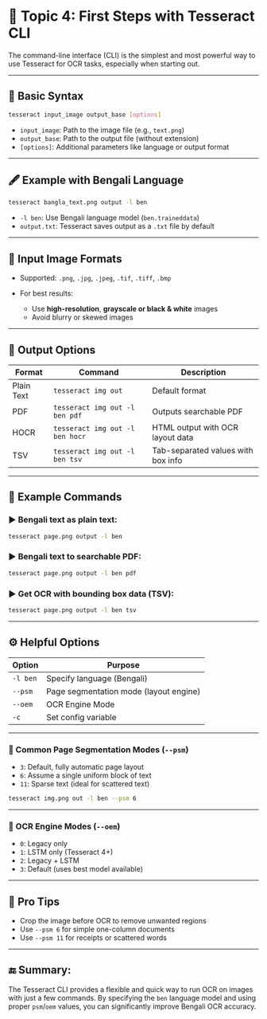 # 📘 Topic 4: First Steps with Tesseract CLI

The command-line interface (CLI) is the simplest and most powerful way to use Tesseract for OCR tasks, especially when starting out.

---

## 🧾 Basic Syntax

```bash
tesseract input_image output_base [options]
```

* `input_image`: Path to the image file (e.g., `text.png`)
* `output_base`: Path to the output file (without extension)
* `[options]`: Additional parameters like language or output format

---

## 🖋️ Example with Bengali Language

```bash
tesseract bangla_text.png output -l ben
```

* `-l ben`: Use Bengali language model (`ben.traineddata`)
* `output.txt`: Tesseract saves output as a `.txt` file by default

---

## 📂 Input Image Formats

* Supported: `.png`, `.jpg`, `.jpeg`, `.tif`, `.tiff`, `.bmp`
* For best results:

  * Use **high-resolution**, **grayscale or black & white** images
  * Avoid blurry or skewed images

---

## 🧪 Output Options

| Format     | Command                         | Description                        |
| ---------- | ------------------------------- | ---------------------------------- |
| Plain Text | `tesseract img out`             | Default format                     |
| PDF        | `tesseract img out -l ben pdf`  | Outputs searchable PDF             |
| HOCR       | `tesseract img out -l ben hocr` | HTML output with OCR layout data   |
| TSV        | `tesseract img out -l ben tsv`  | Tab-separated values with box info |

---

## 🔎 Example Commands

### ▶️ Bengali text as plain text:

```bash
tesseract page.png output -l ben
```

### ▶️ Bengali text to searchable PDF:

```bash
tesseract page.png output -l ben pdf
```

### ▶️ Get OCR with bounding box data (TSV):

```bash
tesseract page.png output -l ben tsv
```

---

## ⚙️ Helpful Options

| Option   | Purpose                                |
| -------- | -------------------------------------- |
| `-l ben` | Specify language (Bengali)             |
| `--psm`  | Page segmentation mode (layout engine) |
| `--oem`  | OCR Engine Mode                        |
| `-c`     | Set config variable                    |

---

### 🔢 Common Page Segmentation Modes (`--psm`)

* `3`: Default, fully automatic page layout
* `6`: Assume a single uniform block of text
* `11`: Sparse text (ideal for scattered text)

```bash
tesseract img.png out -l ben --psm 6
```

---

### 🧠 OCR Engine Modes (`--oem`)

* `0`: Legacy only
* `1`: LSTM only (Tesseract 4+)
* `2`: Legacy + LSTM
* `3`: Default (uses best model available)

---

## 🧼 Pro Tips

* Crop the image before OCR to remove unwanted regions
* Use `--psm 6` for simple one-column documents
* Use `--psm 11` for receipts or scattered words

---

## 🔚 Summary:

The Tesseract CLI provides a flexible and quick way to run OCR on images with just a few commands. By specifying the `ben` language model and using proper `psm`/`oem` values, you can significantly improve Bengali OCR accuracy.
